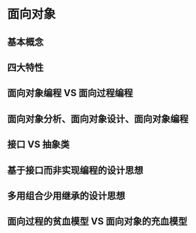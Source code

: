 # 面向对象

## 基本概念



## 四大特性

## 面向对象编程 VS 面向过程编程

## 面向对象分析、面向对象设计、面向对象编程

## 接口 VS 抽象类

## 基于接口而非实现编程的设计思想

## 多用组合少用继承的设计思想

## 面向过程的贫血模型 VS 面向对象的充血模型